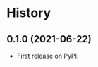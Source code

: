 # History

<!--next-version-placeholder-->

0.1.0 (2021-06-22)
------------------

* First release on PyPI.
